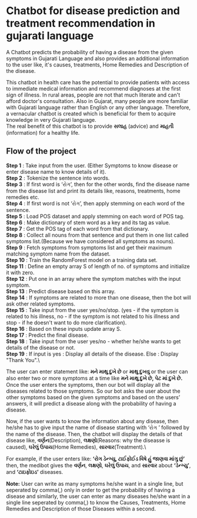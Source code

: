 # Chatbot for disease prediction and treatment recommendation in gujarati language


A Chatbot predicts the probability of having a disease from the given symptoms in Gujarati Language and also provides an additional information to the user like, it's causes, treatments, Home Remedies and Description of the disease.


This chatbot in health care has the potential to provide patients with access to immediate medical information and recommend diagnoses at the first sign of illness.
In rural areas, people are not that much literate and can't afford doctor's consultation. Also in Gujarat, many people are more familiar with Gujarati language rather than English or any other language. Therefore, a vernacular chatbot is created which is beneficial for them to acquire knowledge in very Gujarati language.\
The real benefit of this chatbot is to provide **સલાહ** (advice) and **માહતી** (information) for a healthy life.


## Flow of the project

**Step 1** : Take input from the user. (Either Symptoms to know disease or enter disease name to know details of it).\
**Step 2** : Tokenize the sentence into words.\
**Step 3** : If first word is ‘રોગ’, then for the other words, find the disease name from the disease list and print its details like, reasons, treatments, home remedies etc.\
**Step 4** : If first word is not ‘રોગ’, then apply stemming on each word of the sentence.\
**Step 5** : Load POS dataset and apply stemming on each word of POS tag.\
**Step 6** : Make dictionary of stem word as a key and its tag as value.\
**Step 7** : Get the POS tag of each word from that dictionary.\
**Step 8** : Collect all nouns from that sentence and put them in one list called symptoms list.(Because we have considered all symptoms as nouns).\
**Step 9** : Fetch symptoms from symptoms list and get their maximum matching symptom name from the dataset.\
**Step 10** : Train the RandomForest model on a training data set.\
**Step 11** : Define an empty array S of length of no. of symptoms and initialize it with zero.\
**Step 12** : Put one in an array where the symptom matches with the input symptom.\
**Step 13** : Predict disease based on this array.\
**Step 14** : If symptoms are related to more than one disease, then the bot will ask other related symptoms.\
**Step 15** : Take input from the user yes/no/stop. (yes - if the symptom is related to his illness, no - if the symptom is not related to his illness and stop - if he doesn't want to do more clarification).\
**Step 16** : Based on these inputs update array S.\
**Step 17** : Predict the final disease.\
**Step 18** : Take input from the user yes/no - whether he/she wants to get details of the disease or not.\
**Step 19** : If input is yes : Display all details of the disease. Else : Display "Thank You".\



The user can enter statement like: **મને માથુ દુખે છે** or **માથુ દુખવુ** or the user can also enter two or more symptoms at a time like **મને માથુ દુખે છે, પેટ માં
દુખે છે.**
Once the user enters the symptoms, then our bot will display all the diseases related to those symptoms.
So our bot asks the user about the other symptoms based on the given symptoms and based on the users’ answers, it will predict a disease along with the probability of having a disease.


Now, if the user wants to know the information about any disease, then he/she has to give input the name of disease starting with ‘રોગ ’ followed by the name of the disease. Then, the chatbot will display the details of that disease like, **વર્ણન**(Description), **લક્ષણો**(Reasons: why the diseasse is caused), **ઘરેલું ઉપાય**(Home Remedies), **સારવાર**(Treatment).\

For example, if the user enters like: **‘રોગ ડેન્ગ્યુ, ટાઈફોઈડ વિષે હું જાણવા માંગુ છું’** then, the medibot gives the **વર્ણન**, **લક્ષણો**,  **ઘરેલું ઉપાય**, and **સારવાર** about **‘ડેન્ગ્યુ’**, and **‘ટાઇફોઇડ’** diseases. 


**Note:** User can write as many symptoms he/she want in a single line, but seperated by comma(,) only in order to get the probability of having a disease and similarly, the user can enter as many diseases he/she want in a single line seperated by comma(,) to know the Causes, Treatments, Home Remedies and Description of those Diseases within a second.

